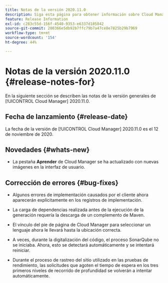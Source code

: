 ```yaml
---
title: Notas de la versión 2020.11.0
description: Siga esta página para obtener información sobre Cloud Manager 2020.11.0.
feature: Release Information
exl-id: c283c55d-156f-4540-9353-e6337d185842
source-git-commit: 200366e5db92b7ffc79b7a47ce8e7825b29b7969
workflow-type: tm+mt
source-wordcount: '154'
ht-degree: 44%

---
```


# Notas de la versión 2020.11.0 {#release-notes-for}

En la siguiente sección se describen las notas de la versión generales de [!UICONTROL Cloud Manager] 2020.11.0.

## Fecha de lanzamiento {#release-date}

La fecha de la versión de [!UICONTROL Cloud Manager] 2020.11.0 es el 12 de noviembre de 2020.

## Novedades {#whats-new}

* La pestaña **Aprender** de Cloud Manager se ha actualizado con nuevas imágenes en la interfaz de usuario.

## Corrección de errores {#bug-fixes}

* Algunos errores de implementación causados por el cliente ahora aparecerán explícitamente en los registros de implementación.

* La carga de dependencias realizada antes de la ejecución de la generación requería la descarga de un complemento de Maven.

* El vínculo del pie de página de Cloud Manager para seleccionar un lenguaje ahora le llevará hasta la ubicación correcta.

* A veces, durante la digitalización del código, el proceso SonarQube no se iniciaba. Ahora, esto se detectará automáticamente y se intentará reiniciar.

* Durante el proceso de rastreo del sitio utilizado en las pruebas de rendimiento, las solicitudes que agoten el tiempo de espera en los tres primeros niveles de recorrido de profundidad se volverán a intentar automáticamente.
